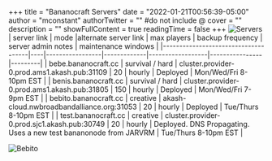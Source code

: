 +++
title = "Bananocraft Servers"
date = "2022-01-21T00:56:39-05:00"
author = "mconstant"
authorTwitter = "" #do not include @
cover = ""
description = ""
showFullContent = true
readingTime = false
+++
![Servers](/servers.png)
| server link  | mode |alternate server link | max players | backup frequency | server admin notes         | maintenance windows |
|-------------------------------------|----|-----------------|-------------|------------------|----------------|---------|
| bebe.bananocraft.cc    | survival / hard           |  cluster.provider-0.prod.ams1.akash.pub:31109     | 20          | hourly           | Deployed      | Mon/Wed/Fri 8-10pm EST |
| benis.bananocraft.cc   | survival / hard             |  cluster.provider-0.prod.ams1.akash.pub:31805     | 150         | hourly           | Deployed | Mon/Wed/Fri 7-9pm EST |
| bebito.bananocraft.cc   | creative             |  akash-cloud.nwbroadbandalliance.org:31053    | 20         | hourly           | Deployed | Tue/Thurs 8-10pm EST |
| test.bananocraft.cc | creative | cluster.provider-0.prod.sjc1.akash.pub:30749 | 20 | hourly | Deployed. DNS Propagating. Uses a new test bananonode from JARVRM |  Tue/Thurs 8-10pm EST |

![Bebito](/bebito.png)  